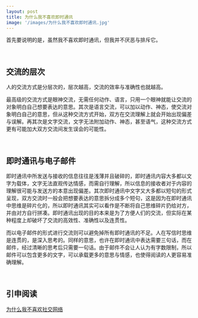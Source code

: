 ```yaml
---
layout: post
title: 为什么我不喜欢即时通讯
image: '/images/为什么我不喜欢即时通讯.jpg'
---
```


首先要说明的是，虽然我不喜欢即时通讯，但我并不厌恶与排斥它。

<br/>

## 交流的层次
人的交流方式是分层次的，层次越高，交流的效率与准确性也就越高。

最高级的交流方式是眼神交流，无需任何动作、语言，只用一个眼神就能让交流的对象明白自己想要表达的意思。其次是语言交流，可以加以动作、神态，使交流对象明白自己的意思，但从这种交流方式开始，双方在交流理解上就会开始出现偏差与误解。再其次是文字交流，文字无法附加动作、神态，甚至语气，这种交流方式更有可能加大双方交流间发生误会的可能性。

<br/>

## 即时通讯与电子邮件
即时通讯中所发送与接收的信息往往是浅薄并且破碎的，即时通讯内容大多都以文字为载体，文字无法直观传达情感，而需自行理解，所以信息的接收者对于内容的理解很可能与发送方的本意出现偏差。其次即时通讯中文字又大多都以短句的形式呈现，双方交流时一般会把想要表达的意思拆分成多个短句，这是因为在即时通讯中思维是碎片化的，所以即时通讯其实可以看作是不断将自己思维碎片扔给对方，并由对方自行拼凑。即时通讯出现的目的本来是为了方便人们的交流，但实际在某种程度上却破坏了交流的高效性、准确性以及连贯性。

而以电子邮件的形式进行交流则可以避免掉所有即时通讯的不足。人在写信时思维是连贯的，是深入思考的。同样的意思，也许在即时通讯中表达需要三句话，而在邮件，经过清晰的思考后只需要一句话。由于邮件不会让人认为有字数限制，所以邮件可以包含更多的文字，可以承载更多的意思与情感，也使得阅读的人更容易准确理解。

<br/>

## 引申阅读
[为什么我不喜欢社交网络](https://dujinke.com/2019/03/25/why-i-dont-like-social-network/)
